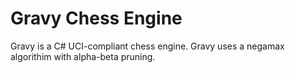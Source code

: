 # Gravy Chess Engine
Gravy is a C# UCI-compliant chess engine. Gravy uses a negamax algorithim with alpha-beta pruning.
